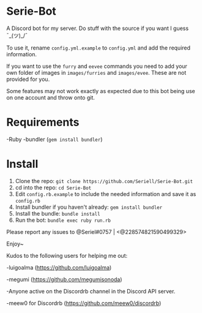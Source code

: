 # Serie-Bot
A Discord bot for my server. Do stuff with the source if you want I guess ¯\_(ツ)_/¯


To use it, rename `config.yml.example` to `config.yml` and add the required information.

If you want to use the `furry` and `eevee` commands you need to add your own folder of images in `images/furries` and `images/evee`. These are not provided for you.

Some features may not work exactly as expected due to this bot being use on one account and throw onto git.
# Requirements
-Ruby
-bundler (`gem install bundler`)

# Install
1. Clone the repo: `git clone https://github.com/Seriell/Serie-Bot.git`
2. cd into the repo: `cd Serie-Bot`
3. Edit `config.rb.example` to include the needed information and save it as `config.rb`
4. Install bundler if you haven't already: `gem install bundler`
5. Install the bundle: `bundle install`
6. Run the bot: `bundle exec ruby run.rb`

Please report any issues to @Seriel#0757 | <@228574821590499329>

Enjoy~

Kudos to the following users for helping me out:

-luigoalma (https://github.com/luigoalma)

-megumi (https://github.com/megumisonoda)

-Anyone active on the Discordrb channel in the Discord API server.

-meew0 for Discordrb (https://github.com/meew0/discordrb)
